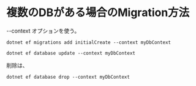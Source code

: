 # 複数のDBがある場合のMigration方法

--context オプションを使う。

```
dotnet ef migrations add initialCreate --context myDbContext

dotnet ef database update --context myDbContext
```

削除は、

``` 
dotnet ef database drop --context myDbContext
```
